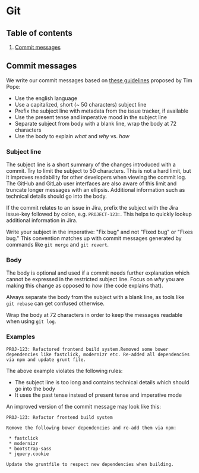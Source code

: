 # Git

## Table of contents

1. [Commit messages](#commit-messages)

## Commit messages

We write our commit messages based on [these guidelines](http://tbaggery.com/2008/04/19/a-note-about-git-commit-messages.html) proposed by Tim Pope:

* Use the english language
* Use a capitalized, short (~ 50 characters) subject line
* Prefix the subject line with metadata from the issue tracker, if available
* Use the present tense and imperative mood in the subject line
* Separate subject from body with a blank line, wrap the body at 72 characters
* Use the body to explain _what_ and _why_ vs. _how_

### Subject line

The subject line is a short summary of the changes introduced with a commit. Try to limit the subject to 50 characters.
This is not a hard limit, but it improves readability for other developers when viewing the commit log. The GitHub and GitLab 
user interfaces are also aware of this limit and truncate longer messages with an ellipsis. 
Additional information such as technical details should go into the body. 

If the commit relates to an issue in Jira, prefix the subject with the Jira issue-key followed by colon, 
e.g. `PROJECT-123:`. This helps to quickly lookup additional information in Jira.

Write your subject in the imperative: "Fix bug" and not "Fixed bug" or "Fixes bug."
This convention matches up with commit messages generated by commands like `git merge` and `git revert`.

### Body

The body is optional and used if a commit needs further explanation which cannot be expressed in the restricted subject line.
Focus on _why_ you are making this change as opposed to _how_ (the code explains that).

Always separate the body from the subject with a blank line, as tools like `git rebase` can get confused otherwise.

Wrap the body at 72 characters in order to keep the messages readable when using `git log`. 

### Examples

```
PROJ-123: Refactored frontend build system.Removed some bower dependencies like fastclick, modernizr etc. Re-added all dependencies via npm and update grunt file.
```

The above example violates the following rules:
* The subject line is too long and contains technical details which should go into the body
* It uses the past tense instead of present tense and imperative mode 

An improved version of the commit message may look like this:

```
PROJ-123: Refactor frontend build system
 
Remove the following bower dependencies and re-add them via npm:
 
 * fastclick
 * modernizr
 * bootstrap-sass
 * jquery.cookie
 
Update the gruntfile to respect new dependencies when building.
```
